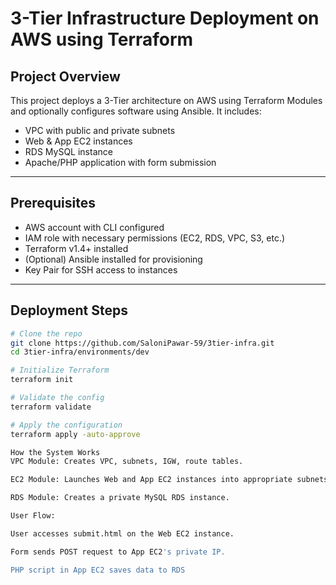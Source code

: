# 3-Tier Infrastructure Deployment on AWS using Terraform

##  Project Overview

This project deploys a 3-Tier architecture on AWS using Terraform Modules and optionally configures software using Ansible. It includes:
- VPC with public and private subnets
- Web & App EC2 instances
- RDS MySQL instance
- Apache/PHP application with form submission

---

##  Prerequisites

- AWS account with CLI configured
- IAM role with necessary permissions (EC2, RDS, VPC, S3, etc.)
- Terraform v1.4+ installed
- (Optional) Ansible installed for provisioning
- Key Pair for SSH access to instances

---

##  Deployment Steps

```bash
# Clone the repo
git clone https://github.com/SaloniPawar-59/3tier-infra.git
cd 3tier-infra/environments/dev

# Initialize Terraform
terraform init

# Validate the config
terraform validate

# Apply the configuration
terraform apply -auto-approve

How the System Works
VPC Module: Creates VPC, subnets, IGW, route tables.

EC2 Module: Launches Web and App EC2 instances into appropriate subnets.

RDS Module: Creates a private MySQL RDS instance.

User Flow:

User accesses submit.html on the Web EC2 instance.

Form sends POST request to App EC2's private IP.

PHP script in App EC2 saves data to RDS
